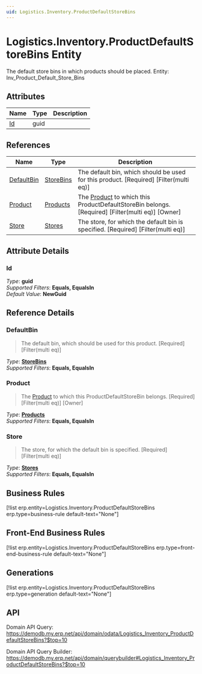 ```yaml
---
uid: Logistics.Inventory.ProductDefaultStoreBins
---
```

# Logistics.Inventory.ProductDefaultStoreBins Entity

The default store bins in which products should be placed. Entity: Inv_Product_Default_Store_Bins

## Attributes

| Name | Type | Description |
| ---- | ---- | --- |
| [Id](Logistics.Inventory.ProductDefaultStoreBins.md#id) | guid |  

## References

| Name | Type | Description |
| ---- | ---- | --- |
| [DefaultBin](Logistics.Inventory.ProductDefaultStoreBins.md#defaultbin) | [StoreBins](Logistics.Inventory.StoreBins.md) | The default bin, which should be used for this product. [Required] [Filter(multi eq)] |
| [Product](Logistics.Inventory.ProductDefaultStoreBins.md#product) | [Products](General.Products.Products.md) | The [Product](General.Products.Products.md) to which this ProductDefaultStoreBin belongs. [Required] [Filter(multi eq)] [Owner] |
| [Store](Logistics.Inventory.ProductDefaultStoreBins.md#store) | [Stores](Logistics.Inventory.Stores.md) | The store, for which the default bin is specified. [Required] [Filter(multi eq)] |


## Attribute Details

### Id

_Type_: **guid**  
_Supported Filters_: **Equals, EqualsIn**  
_Default Value_: **NewGuid**  


## Reference Details

### DefaultBin

> The default bin, which should be used for this product. [Required] [Filter(multi eq)]

_Type_: **[StoreBins](Logistics.Inventory.StoreBins.md)**  
_Supported Filters_: **Equals, EqualsIn**  

### Product

> The [Product](General.Products.Products.md) to which this ProductDefaultStoreBin belongs. [Required] [Filter(multi eq)] [Owner]

_Type_: **[Products](General.Products.Products.md)**  
_Supported Filters_: **Equals, EqualsIn**  

### Store

> The store, for which the default bin is specified. [Required] [Filter(multi eq)]

_Type_: **[Stores](Logistics.Inventory.Stores.md)**  
_Supported Filters_: **Equals, EqualsIn**  



## Business Rules

[!list erp.entity=Logistics.Inventory.ProductDefaultStoreBins erp.type=business-rule default-text="None"]

## Front-End Business Rules

[!list erp.entity=Logistics.Inventory.ProductDefaultStoreBins erp.type=front-end-business-rule default-text="None"]

## Generations

[!list erp.entity=Logistics.Inventory.ProductDefaultStoreBins erp.type=generation default-text="None"]

## API

Domain API Query:
<https://demodb.my.erp.net/api/domain/odata/Logistics_Inventory_ProductDefaultStoreBins?$top=10>

Domain API Query Builder:
<https://demodb.my.erp.net/api/domain/querybuilder#Logistics_Inventory_ProductDefaultStoreBins?$top=10>

